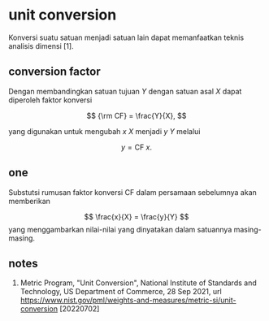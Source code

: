 # unit conversion
Konversi suatu satuan menjadi satuan lain dapat memanfaatkan teknis analisis dimensi [1].

## conversion factor
Dengan membandingkan satuan tujuan $Y$ dengan satuan asal $X$ dapat diperoleh faktor konversi

$$
{\rm CF} = \frac{Y}{X},
$$

yang digunakan untuk mengubah $x \ X$ menjadi $y \ Y$ melalui

$$
y = \textrm{CF} \ x.
$$

## one
Substutsi rumusan faktor konversi $\textrm{CF}$ dalam persamaan sebelumnya akan memberikan

$$
\frac{x}{X} = \frac{y}{Y}
$$
 yang menggambarkan nilai-nilai yang dinyatakan dalam satuannya masing-masing.


## notes
1. <a name='ref1'></a>Metric Program, "Unit Conversion", National Institute of Standards and Technology, US Department of Commerce, 28 Sep 2021, url <https://www.nist.gov/pml/weights-and-measures/metric-si/unit-conversion> [20220702]
